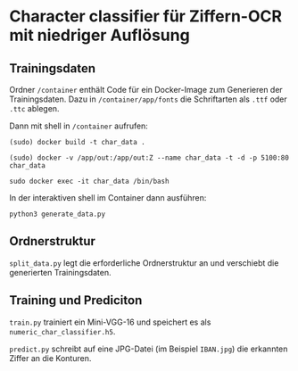 # Character classifier für Ziffern-OCR mit niedriger Auflösung

## Trainingsdaten

Ordner `/container` enthält Code für ein Docker-Image zum Generieren der Trainingsdaten. Dazu in `/container/app/fonts` die Schriftarten als `.ttf` oder `.ttc` ablegen.

Dann mit shell in `/container` aufrufen:

`(sudo) docker build -t char_data .`

`(sudo) docker -v /app/out:/app/out:Z --name char_data -t -d -p 5100:80 char_data`

`sudo docker exec -it char_data /bin/bash`

In der interaktiven shell im Container dann ausführen:

`python3 generate_data.py`

## Ordnerstruktur

`split_data.py` legt die erforderliche Ordnerstruktur an und verschiebt die generierten Trainingsdaten.

## Training und Prediciton

`train.py` trainiert ein Mini-VGG-16 und speichert es als `numeric_char_classifier.h5`.

`predict.py` schreibt auf eine JPG-Datei (im Beispiel `IBAN.jpg`) die erkannten Ziffer an die Konturen.